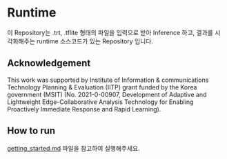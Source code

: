 # Runtime

이 Repository는 .trt, .tflite 형태의 파일을 입력으로 받아 Inference 하고, 결과를 시각화해주는 runtime 소스코드가 있는 Repository 입니다.



## Acknowledgement

This work was supported by Institute of Information & communications Technology Planning & Evaluation (IITP) grant funded by the Korea government (MSIT) (No. 2021-0-00907, Development of Adaptive and Lightweight Edge-Collaborative Analysis Technology for Enabling Proactively Immediate Response and Rapid Learning).



## How to run

[getting_started.md](https://github.com/nota-github/modelsearch-runtime/blob/main/getting_started.md) 파일을 참고하여 실행해주세요.